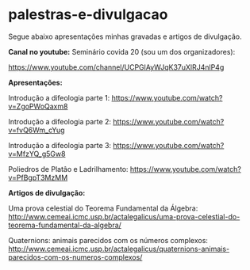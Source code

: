 # palestras-e-divulgacao

Segue abaixo apresentações minhas gravadas e artigos de divulgação.

**Canal no youtube:** Seminário covida 20 (sou um dos organizadores): 

https://www.youtube.com/channel/UCPGlAyWJqK37uXlRJ4nlP4g

**Apresentações:**

Introdução a difeologia parte 1: https://www.youtube.com/watch?v=ZgoPWoQaxm8

Introdução a difeologia parte 2: https://www.youtube.com/watch?v=fvQ6Wm_cYug

Introdução a difeologia parte 3: https://www.youtube.com/watch?v=MfzYQ_g5Gw8

Poliedros de Platâo e Ladrilhamento: https://www.youtube.com/watch?v=PfBgpT3MzMM

**Artigos de divulgação:**

Uma prova celestial do Teorema Fundamental da Álgebra: http://www.cemeai.icmc.usp.br/actalegalicus/uma-prova-celestial-do-teorema-fundamental-da-algebra/


Quaternions: animais parecidos com os números complexos: http://www.cemeai.icmc.usp.br/actalegalicus/quaternions-animais-parecidos-com-os-numeros-complexos/
